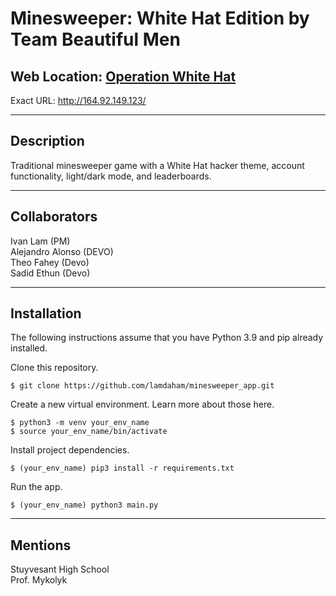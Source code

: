 # Minesweeper: White Hat Edition by Team Beautiful Men

## Web Location: [Operation White Hat](http://164.92.149.123/) 
Exact URL: http://164.92.149.123/

---
## Description
Traditional minesweeper game with a White Hat hacker theme, account functionality, light/dark mode, and leaderboards.

---
## Collaborators
Ivan Lam (PM) <br>
Alejandro Alonso (DEVO) <br>
Theo Fahey (Devo) <br>
Sadid Ethun (Devo)

---
## Installation

The following instructions assume that you have Python 3.9 and pip already installed.

Clone this repository.

    $ git clone https://github.com/lamdaham/minesweeper_app.git

Create a new virtual environment. Learn more about those here.

    $ python3 -m venv your_env_name
    $ source your_env_name/bin/activate

Install project dependencies.

    $ (your_env_name) pip3 install -r requirements.txt

Run the app.

    $ (your_env_name) python3 main.py

---
## Mentions
Stuyvesant High School <br>
Prof. Mykolyk <br>
